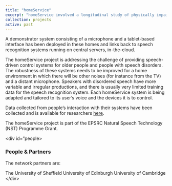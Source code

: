 ```yaml
---
title: "homeService"
excerpt: "homeService involved a longitudinal study of physically impaired people with dysarthria using voice-enabled assistive technology to control electronic devices in their home."
collection: projects
active: past
---
```

A demonstrator system consisting of a microphone and a tablet-based interface has been deployed in these homes and links back to speech recognition systems running on central servers, in-the-cloud.

The homeService project is addressing the challenge of providing speech-driven control  systems for older  people and people with speech disorders. The robustness of these systems needs to be improved for a home environment in which there will be other noises (for instance from the TV)  and a distant microphone.  Speakers with disordered speech have more variable and irregular productions, and there is usually very limited training data for the speech recognition system. Each homeService system is being adapted and tailored to its user’s voice and the devices it is to control.

Data collected from people’s interaction with their systems have been collected and is available for researchers [here](http://mini.dcs.shef.ac.uk/resources/homeservice-corpus).

The homeService project is part of the EPSRC Natural Speech Technology (NST) Programme Grant.
</div>

<p>&lt;div id=”people&gt;</p>
<h3>People &amp; Partners</h3>

<p>The network partners are:</p>

<p>The University of Sheffield
University of Edinburgh
University of Cambridge
&lt;/div&gt;</p>